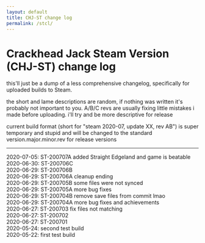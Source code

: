 ```yaml
---
layout: default
title: CHJ-ST change log
permalink: /stcl/
---
```


# Crackhead Jack Steam Version (CHJ-ST) change log

this'll just be a dump of a less comprehensive changelog, specifically for uploaded builds to Steam.

the short and lame descriptions are random, if nothing was written it's probably not important to you. A/B/C revs are usually fixing little mistakes i made before uploading. i'll try and be more descriptive for release

current build format (short for "steam 2020-07, update XX, rev AB") is super temporary and stupid and will be changed to the standard version.major.minor.rev for release versions

---

2020-07-05: ST-200707A added Straight Edgeland and game is beatable  
2020-06-30: ST-200706C  
2020-06-29: ST-200706B  
2020-06-29: ST-200706A cleanup ending  
2020-06-29: ST-200705B some files were not synced  
2020-06-29: ST-200705A more bug fixes  
2020-06-29: ST-200704B remove save files from commit lmao  
2020-06-29: ST-200704A more bug fixes and achievements  
2020-06-27: ST-200703 fix files not matching  
2020-06-27: ST-200702  
2020-06-27: ST-200701  
2020-05-24: second test build  
2020-05-22: first test build